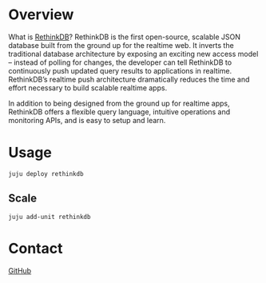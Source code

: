 # Overview

What is [RethinkDB](http://rethinkdb.com/)?
RethinkDB is the first open-source, scalable JSON database built from the ground up for the realtime web. It inverts the traditional database architecture by exposing an exciting new access model – instead of polling for changes, the developer can tell RethinkDB to continuously push updated query results to applications in realtime. RethinkDB’s realtime push architecture dramatically reduces the time and effort necessary to build scalable realtime apps.

In addition to being designed from the ground up for realtime apps, RethinkDB offers a flexible query language, intuitive operations and monitoring APIs, and is easy to setup and learn.

# Usage

```shell
juju deploy rethinkdb
```
## Scale

```shell
juju add-unit rethinkdb
```

# Contact

[GitHub](https://github.com/battlemidget/rethinkdb-charm)
